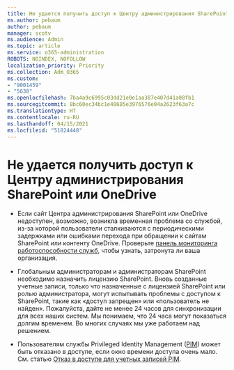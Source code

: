 ```yaml
---
title: Не удается получить доступ к Центру администрирования SharePoint или OneDrive
ms.author: pebaum
author: pebaum
manager: scotv
ms.audience: Admin
ms.topic: article
ms.service: o365-administration
ROBOTS: NOINDEX, NOFOLLOW
localization_priority: Priority
ms.collection: Adm_O365
ms.custom:
- "9001459"
- "5638"
ms.openlocfilehash: 7ba4a9c6995c03dd21e0e1aa387e407d41a08fb1
ms.sourcegitcommit: 8bc60ec34bc1e40685e3976576e04a2623f63a7c
ms.translationtype: HT
ms.contentlocale: ru-RU
ms.lasthandoff: 04/15/2021
ms.locfileid: "51824448"
---
```

# <a name="unable-to-access-sharepoint-or-onedrive-admin-center"></a>Не удается получить доступ к Центру администрирования SharePoint или OneDrive

- Если сайт Центра администрирования SharePoint или OneDrive недоступен, возможно, возникла временная проблема со службой, из-за которой пользователи сталкиваются с периодическими задержками или ошибками перехода при обращении к сайтам SharePoint или контенту OneDrive. Проверьте [панель мониторинга работоспособности служб](https://admin.microsoft.com/AdminPortal/Home#/servicehealth), чтобы узнать, затронута ли ваша организация.

- Глобальным администраторам и администраторам SharePoint необходимо назначить лицензию SharePoint. Вновь созданные учетные записи, только что назначенные с лицензией SharePoint или ролью администратора, могут испытывать проблемы с доступом к SharePoint, такие как «доступ запрещен» или «пользователь не найден». Пожалуйста, дайте не менее 24 часов для синхронизации для всех наших систем. Мы понимаем, что 24 часа могут показаться долгим временем. Во многих случаях мы уже работаем над решением.

- Пользователям службы Privileged Identity Management ([PIM](https://docs.microsoft.com/azure/active-directory/privileged-identity-management/pim-how-to-add-role-to-user?tabs=new)) может быть отказано в доступе, если окно времени доступа очень мало. См. статью [Отказ в доступе для учетных записей PIM](https://docs.microsoft.com/sharepoint/troubleshoot/administration/access-denied-to-pim-user-accounts).